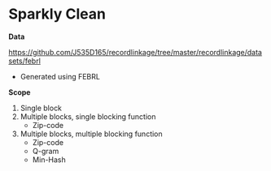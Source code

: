 # Sparkly Clean

**Data**

https://github.com/J535D165/recordlinkage/tree/master/recordlinkage/datasets/febrl

- Generated using FEBRL

**Scope**

1. Single block
2. Multiple blocks, single blocking function
   - Zip-code
3. Multiple blocks, multiple blocking function
   - Zip-code
   - Q-gram
   - Min-Hash

